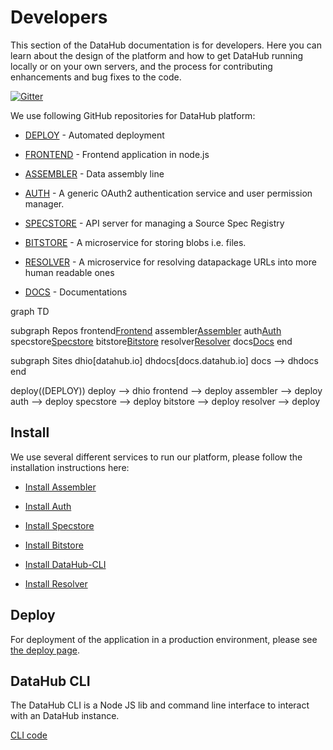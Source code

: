 # Developers

This section of the DataHub documentation is for developers. Here you can learn about the design of the platform and how to get DataHub running locally or on your own servers, and the process for contributing enhancements and bug fixes to the code.

[![Gitter](https://img.shields.io/gitter/room/frictionlessdata/chat.svg)](https://gitter.im/frictionlessdata/chat)

We use following GitHub repositories for DataHub platform:

* [DEPLOY][deploy] - Automated deployment
* [FRONTEND][frontend] - Frontend application in node.js
* [ASSEMBLER][assembler] - Data assembly line
* [AUTH][auth] - A generic OAuth2 authentication service and user permission manager.
* [SPECSTORE][specstore] - API server for managing a Source Spec Registry
* [BITSTORE][bitstore] - A microservice for storing blobs i.e. files.
* [RESOLVER][resolver] - A microservice for resolving datapackage URLs into more human readable ones


* [DOCS][docs] - Documentations

[deploy]: https://github.com/datahq/deploy
[frontend]: https://github.com/datahq/frontend
[assembler]: https://github.com/datahq/assembler
[auth]: https://github.com/datahq/auth
[specstore]: https://github.com/datahq/specstore
[bitstore]: https://github.com/datahq/bitstore
[resolver]: https://github.com/datahq/resolver
[docs]: https://github.com/datahq/docs


<div class="mermaid">
graph TD

subgraph Repos
  frontend[Frontend]
  assembler[Assembler]
  auth[Auth]
  specstore[Specstore]
  bitstore[Bitstore]
  resolver[Resolver]
  docs[Docs]
end

subgraph Sites
  dhio[datahub.io]
  dhdocs[docs.datahub.io]
  docs --> dhdocs
end

deploy((DEPLOY))
deploy --> dhio
frontend --> deploy
assembler --> deploy
auth --> deploy
specstore --> deploy
bitstore --> deploy
resolver --> deploy

</div>

## Install

We use several different services to run our platform, please follow the installation instructions here:

* [Install Assembler](https://github.com/datahq/assembler#assembler)

* [Install Auth](https://github.com/datahq/auth#datahq-auth-service)

* [Install Specstore](https://github.com/datahq/specstore#datahq-spec-store)

* [Install Bitstore](https://github.com/datahq/bitstore#quick-start)

* [Install DataHub-CLI](https://github.com/datahq/datahub-cli#usage)

* [Install Resolver](https://github.com/datahq/resolver#quick-start)

## Deploy

For deployment of the application in a production environment, please see [the deploy page][deploy].

[deploy]: deploy/


## DataHub CLI

The DataHub CLI is a Node JS lib and command line interface to interact with an DataHub instance.

[CLI code](https://github.com/datahq/datahub-cli)

